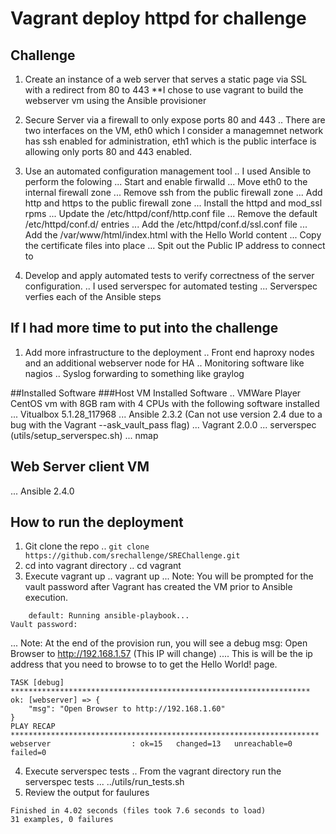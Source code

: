 # Vagrant deploy httpd for challenge


## Challenge
1. Create an instance of a web server that serves a static page via SSL with a redirect from 80 to 443
**I chose to use vagrant to build the webserver vm using the Ansible provisioner

2. Secure Server via a firewall to only expose ports 80 and 443
.. There are two interfaces on the VM, eth0 which I consider a managemnet network has ssh enabled for administration, eth1 which is the public interface is allowing only ports 80 and 443 enabled.

3. Use an automated configuration management tool
.. I used Ansible to perform the folowing
... Start and enable firwalld
... Move eth0 to the internal firewall zone
... Remove ssh from the public firewall zone
... Add http and https to the public firewall zone
... Install the httpd and mod_ssl rpms
... Update the /etc/httpd/conf/http.conf file
... Remove the default /etc/httpd/conf.d/ entries
... Add the /etc/httpd/conf.d/ssl.conf file
... Add the /var/www/html/index.html with the Hello World content
... Copy the certificate files into place
... Spit out the Public IP address to connect to

4. Develop and apply automated tests to verify correctness of the server configuration.
.. I used serverspec for automated testing
... Serverspec verfies each of the Ansible steps

## If I had more time to put into the challenge
1. Add more infrastructure to the deployment
.. Front end haproxy nodes and an additional webserver node for HA
.. Monitoring software like nagios
.. Syslog forwarding to something like graylog

##Installed Software
###Host VM Installed Software
.. VMWare Player CentOS vm with 8GB ram with 4 CPUs with the following software installed
... Vitualbox 5.1.28_117968
... Ansible 2.3.2 (Can not use version 2.4 due to a bug with the Vagrant --ask_vault_pass flag)
... Vagrant 2.0.0
... serverspec (utils/setup_serverspec.sh)
... nmap


## Web Server client VM
... Ansible 2.4.0

## How to run the deployment
1. Git clone the repo
.. ```git clone https://github.com/srechallenge/SREChallenge.git```
2. cd into vagrant directory
..  cd vagrant
3. Execute vagrant up
.. vagrant up
... Note: You will be prompted for the vault password after Vagrant has created the VM prior to Ansible execution.
```
    default: Running ansible-playbook...
Vault password: 
```
... Note: At the end of the provision run, you will see a debug msg: Open Browser to http://192.168.1.57 (This IP will change)
....  This is will be the ip address that you need to browse to to get the Hello World! page.
```
TASK [debug] *******************************************************************
ok: [webserver] => {
    "msg": "Open Browser to http://192.168.1.60"
}
PLAY RECAP *********************************************************************
webserver                  : ok=15   changed=13   unreachable=0    failed=0   
```
4. Execute serverspec tests
.. From the vagrant directory run the serverspec tests
... ../utils/run_tests.sh
5. Review the output for faulures
```
Finished in 4.02 seconds (files took 7.6 seconds to load)
31 examples, 0 failures
```

